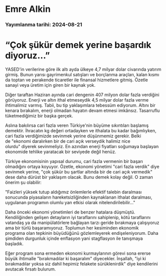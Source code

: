 # Emre Alkin

### Yayımlanma tarihi: 2024-08-21

# “Çok şükür demek yerine başardık diyoruz…”

YASED'in verilerine göre ilk altı ayda ülkeye 4,7 milyar dolar civarında yatırım girmiş. Bunun yarısı gayrimenkul satışları ve borçlanma araçları, kalan kısmı da toptan ve perakende ticaretler ile finansal hizmetlere gitmiş. Özetle sanayi veya üretim için giren bir kaynak yok.

Diğer taraftan Haziran ayında cari dengenin 407 milyon dolar fazla verdiğini görüyoruz. Enerji ve altın ithal etmeseydik 4,5 milyar dolar fazla verme ihtimalimiz varmış. Tabii, bu tip yaklaşımlara tebessüm ediyorum. Altını bir kenara bırakalım, enerji olmadan hayatın devam etmesi imkânsız. Tasarruflu tüketmediğimiz bir başka gerçek.

Aslına bakılırsa cari fazla veren Türkiye'nin büyüme sıkıntıları başlamış demektir. İhracatın kg değeri ortadayken ve ithalata bu kadar bağımlıyken, cari fazla verdiğimizde sevinmek yerine düşünmemiz gerekir. Belki de "ekonomi daralırken bir de cari açık verseydik halimiz nice olurdu" diyerek sevinmeliyiz. En azından enerji fiyatları soğumaya başlayan ekonomide tehlike yaratacak bir seviyede değil henüz.

Türkiye ekonomisinin yapısal durumu, cari fazla vermenin bir başarı olmadığını ortaya koyuyor. Özetle, ekonomi yönetimi "cari fazla verdik" diye sevinmek yerine, "çok şükür bu şartlar altında bir de cari açık vermedik" dese daha dürüst bir yaklaşım olacak. Bunu demek kolay değil. O zaman önerim şu olabilir:

"Faizleri yüksek tutup aldığımız önlemlerle efektif talebin daralması sonucunda piyasaların hareketsizliğinden kaynaklanan ithalat daralması, uygulanan programın olumlu yan etkisi olarak nitelendirilebilir..."

Daha önceki ekonomi yönetimleri de benzer hatalara düşmüştü. Kendiliğinden gelişen detayların iyi taraflarını sahiplenip, kötü taraflarını vatandaş ya da manipülatörlere bağlayan tarzı geride bırakmaya çalışıyoruz ama bir türlü başaramıyoruz. Toplumun her kesiminden ekonomik programa olan tepkinin büyüdüğünü gözlemleyerek endişeleniyorum. Daha şimdiden durgunluk içinde enflasyon yani stagflasyon ile tanışmaya başladık.

Eğer program sona ermeden ekonomi kurmaylarının görevi sona ererse büyük ihtimalle "bırakmadılar ki başaralım" diyecekler. İnşallah, "iyi ki bırakmadılar yoksa siz dahil hepimiz felakete sürüklenirdik" diye kendilerini avutacak fırsatı bulurum.

